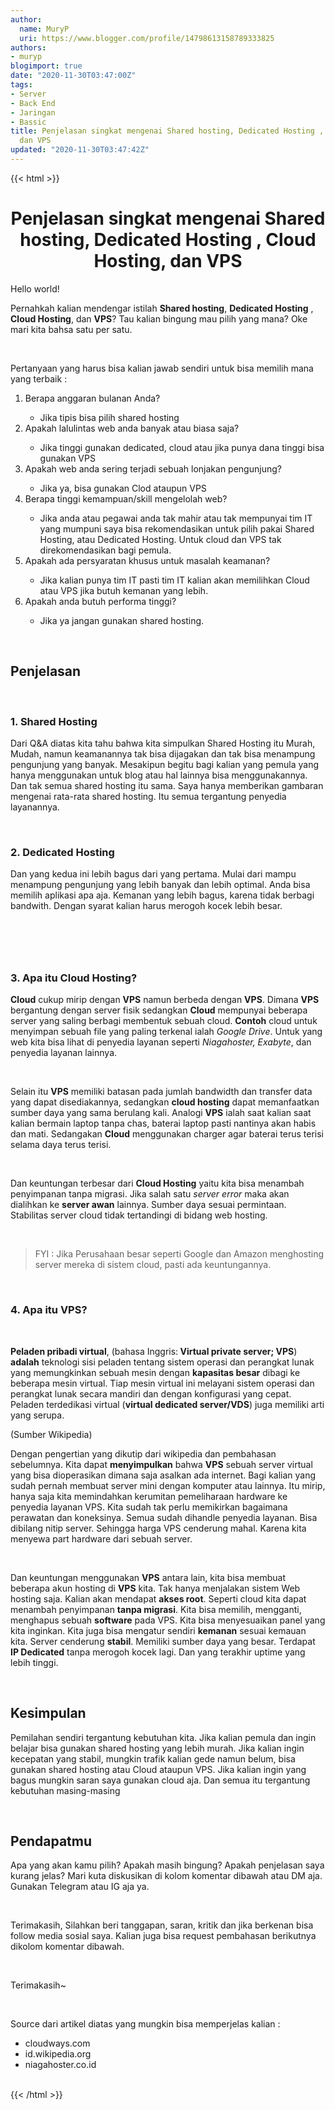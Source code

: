 ```yaml
---
author:
  name: MuryP
  uri: https://www.blogger.com/profile/14798613158789333825
authors:
- muryp
blogimport: true
date: "2020-11-30T03:47:00Z"
tags:
- Server
- Back End
- Jaringan
- Bassic
title: Penjelasan singkat mengenai Shared hosting, Dedicated Hosting , Cloud Hosting,
  dan VPS
updated: "2020-11-30T03:47:42Z"
---
```


 {{< html >}} 
<h1 style="text-align: center;">Penjelasan singkat mengenai Shared hosting, Dedicated Hosting , Cloud Hosting, dan VPS</h1><p>Hello world!</p><p>Pernahkah kalian mendengar istilah <b>Shared hosting</b>, <b>Dedicated Hosting</b> , <b>Cloud Hosting</b>, dan <b>VPS</b>? Tau kalian bingung mau pilih yang mana? Oke mari kita bahsa satu per satu.</p><p><br /></p><p>Pertanyaan yang harus bisa kalian jawab sendiri untuk bisa memilih mana yang terbaik :</p><p></p><ol style="text-align: left;"><li>Berapa anggaran bulanan Anda?</li><ul><li>Jika tipis bisa pilih shared hosting</li></ul><li>Apakah lalulintas web anda banyak atau biasa saja?</li><ul><li>Jika tinggi gunakan dedicated, cloud atau jika punya dana tinggi bisa gunakan VPS</li></ul><li>Apakah web anda sering terjadi sebuah lonjakan pengunjung?</li><ul><li>Jika ya, bisa gunakan Clod ataupun VPS</li></ul><li>Berapa tinggi kemampuan/skill mengelolah web?</li><ul><li>Jika anda atau pegawai anda tak mahir atau tak mempunyai tim IT yang mumpuni saya bisa rekomendasikan untuk pilih pakai Shared Hosting, atau Dedicated Hosting. Untuk cloud dan VPS tak direkomendasikan bagi pemula.</li></ul><li>Apakah ada persyaratan khusus untuk masalah keamanan?</li><ul><li>Jika kalian punya tim IT pasti tim IT kalian akan memilihkan Cloud atau VPS jika butuh kemanan yang lebih.</li></ul><li>Apakah anda butuh performa tinggi?</li><ul><li>Jika ya jangan gunakan shared hosting.</li></ul></ol><p></p><p><br /></p><h2 style="text-align: left;">Penjelasan</h2><p><br /></p><h3 style="text-align: left;">1. Shared Hosting</h3><p>Dari Q&amp;A diatas kita tahu bahwa kita simpulkan Shared Hosting itu Murah, Mudah, namun keamanannya tak bisa dijagakan dan tak bisa menampung pengunjung yang banyak. Mesakipun begitu bagi kalian yang pemula yang hanya menggunakan untuk blog atau hal lainnya bisa menggunakannya. Dan tak semua shared hosting itu sama. Saya hanya memberikan gambaran mengenai rata-rata shared hosting. Itu semua tergantung penyedia layanannya.</p><p><br /></p><h3 style="text-align: left;">2. Dedicated Hosting</h3><p>Dan yang kedua ini lebih bagus dari yang pertama. Mulai dari mampu menampung pengunjung yang lebih banyak dan lebih optimal. Anda bisa memilih aplikasi apa aja. Kemanan yang lebih bagus, karena tidak berbagi bandwith. Dengan syarat kalian harus merogoh kocek lebih besar.</p><p><br /></p><h3 style="text-align: left;"><br /></h3><h3 style="text-align: left;">3. Apa itu Cloud Hosting?</h3><p><b>Cloud</b> cukup mirip dengan <b>VPS</b> namun berbeda dengan <b>VPS</b>. Dimana <b>VPS</b> bergantung dengan server fisik sedangkan <b>Cloud</b> mempunyai beberapa server yang saling berbagi membentuk sebuah cloud. <b>Contoh</b> cloud untuk menyimpan sebuah file yang paling terkenal ialah <i>Google Drive</i>. Untuk yang web kita bisa lihat di penyedia layanan seperti <i>Niagahoster, Exabyte</i>, dan penyedia layanan lainnya.</p><p><br /></p><p>Selain itu <b>VPS</b> memiliki batasan pada jumlah bandwidth dan transfer data yang dapat disediakannya, sedangkan <b>cloud hosting</b> dapat memanfaatkan sumber daya yang sama berulang kali. Analogi <b>VPS</b> ialah saat kalian saat kalian bermain laptop tanpa chas, baterai laptop pasti nantinya akan habis dan mati. Sedangakan <b>Cloud</b> menggunakan charger agar baterai terus terisi selama daya terus terisi.&nbsp;</p><p><br /></p><p>Dan keuntungan terbesar dari <b>Cloud Hosting</b> yaitu kita bisa menambah penyimpanan tanpa migrasi. Jika salah satu <i>server error</i> maka akan dialihkan ke <b>server awan</b> lainnya. Sumber daya sesuai permintaan. Stabilitas server cloud tidak tertandingi di bidang web hosting.</p><p><br /></p><p></p><blockquote>FYI : Jika Perusahaan besar seperti Google dan Amazon menghosting server mereka di sistem cloud, pasti ada keuntungannya.</blockquote><p></p><p><br /></p><h3 style="text-align: left;">4. Apa itu VPS?&nbsp;</h3><p><br /></p><p><b>Peladen pribadi virtual</b>, (bahasa Inggris:<b> Virtual private server; VPS</b>) <b>adalah</b> teknologi sisi peladen tentang sistem operasi dan perangkat lunak yang memungkinkan sebuah mesin dengan <b>kapasitas besar</b> dibagi ke beberapa mesin virtual. Tiap mesin virtual ini melayani sistem operasi dan perangkat lunak secara mandiri dan dengan konfigurasi yang cepat. Peladen terdedikasi virtual (<b>virtual dedicated server/VDS</b>) juga memiliki arti yang serupa.</p><p>(Sumber Wikipedia)</p><p>Dengan pengertian yang dikutip dari wikipedia dan pembahasan sebelumnya. Kita dapat <b>menyimpulkan</b> bahwa <b>VPS</b> sebuah server virtual yang bisa dioperasikan dimana saja asalkan ada internet. Bagi kalian yang sudah pernah membuat server mini dengan komputer atau lainnya. Itu mirip, hanya saja kita memindahkan kerumitan pemeliharaan hardware ke penyedia layanan VPS. Kita sudah tak perlu memikirkan bagaimana perawatan dan koneksinya. Semua sudah dihandle penyedia layanan. Bisa dibilang nitip server. Sehingga harga VPS cenderung mahal. Karena kita menyewa part hardware dari sebuah server.&nbsp;</p><p><br /></p><p>Dan keuntungan menggunakan <b>VPS</b> antara lain, kita bisa membuat beberapa akun hosting di <b>VPS</b> kita. Tak hanya menjalakan sistem Web hosting saja. Kalian akan mendapat <b>akses root</b>. Seperti cloud kita dapat menambah penyimpanan <b>tanpa migrasi</b>. Kita bisa memilih, mengganti, menghapus sebuah <b>software</b> pada VPS. Kita bisa menyesuaikan panel yang kita inginkan. Kita juga bisa mengatur sendiri <b>kemanan</b> sesuai kemauan kita. Server cenderung <b>stabil</b>. Memiliki sumber daya yang besar. Terdapat <b>IP Dedicated</b> tanpa merogoh kocek lagi. Dan yang terakhir uptime yang lebih tinggi.</p><p><br /></p><h2 style="text-align: left;">Kesimpulan</h2><p>Pemilahan sendiri tergantung kebutuhan kita. Jika kalian pemula dan ingin belajar bisa gunakan shared hosting yang lebih murah. Jika kalian ingin kecepatan yang stabil, mungkin trafik kalian gede namun belum, bisa gunakan shared hosting atau Cloud ataupun VPS. Jika kalian ingin yang bagus mungkin saran saya gunakan cloud aja. Dan semua itu tergantung kebutuhan masing-masing</p><p><br /></p><h2 style="text-align: left;">Pendapatmu</h2><p>Apa yang akan kamu pilih? Apakah masih bingung? Apakah penjelasan saya kurang jelas? Mari kuta diskusikan di kolom komentar dibawah atau DM aja. Gunakan Telegram atau IG aja ya.&nbsp;</p><p><br /></p><p>Terimakasih, Silahkan beri tanggapan, saran, kritik dan jika berkenan bisa follow media sosial saya. Kalian juga bisa request pembahasan berikutnya dikolom komentar dibawah.</p><p><br /></p><p>Terimakasih~</p><p><br /></p><p>Source dari artikel diatas yang mungkin bisa memperjelas kalian :</p><p></p><ul style="text-align: left;"><li>cloudways.com</li><li>id.wikipedia.org</li><li>niagahoster.co.id</li></ul><p></p><div><br /></div>
{{< /html >}}
